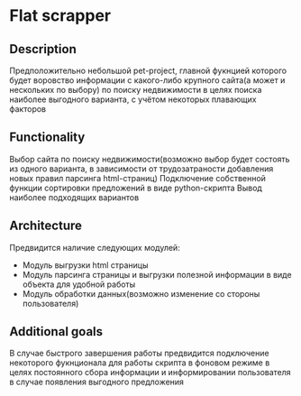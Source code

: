 # Flat scrapper

## Description
Предположительно небольшой pet-project, главной фукнцией которого будет воровство информации с какого-либо крупного сайта(а может и нескольких по выбору) по поиску недвижимости в целях поиска наиболее выгодного варианта, с учётом некоторых плавающих факторов

## Functionality
Выбор сайта по поиску недвижимости(возможно выбор будет состоять из одного варианта, в зависимости от трудозатраности добавления новых правил парсинга html-страниц)
Подключение собственной функции сортировки предложений в виде python-скрипта
Вывод наиболее подходящих вариантов 

## Architecture
Предвидится наличие следующих модулей:
 - Модуль выгрузки html страницы
 - Модуль парсинга страницы и выгрузки полезной информации в виде объекта для удобной работы
 - Модуль обработки данных(возможно изменение со стороны пользователя)

## Additional goals
В случае быстрого завершения работы предвидится подключение некоторого фукнционала для работы скрипта в фоновом режиме в целях постоянного сбора информации и информировании пользователя в случае появления выгодного предложения